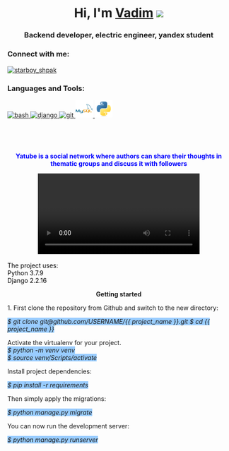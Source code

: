 <h1 align="center">Hi, I'm <a href="https://t.me/starboy_shpak/" target="_blank">Vadim</a> 
<img src="https://github.com/blackcater/blackcater/raw/main/images/Hi.gif" height="32"/></h1>
<h3 align="center">Backend developer, electric engineer, yandex student</h3>

<h3 align="left">Connect with me:</h3>
<p align="left">
<a href="https://instagram.com/starboy_shpak" target="blank"><img align="center" src="https://raw.githubusercontent.com/rahuldkjain/github-profile-readme-generator/master/src/images/icons/Social/instagram.svg" alt="starboy_shpak" height="30" width="40" /></a>
</p>

<h3 align="left">Languages and Tools:</h3>
<p align="left"> <a href="https://www.gnu.org/software/bash/" target="_blank" rel="noreferrer"> <img src="https://www.vectorlogo.zone/logos/gnu_bash/gnu_bash-icon.svg" alt="bash" width="40" height="40"/> </a> <a href="https://www.djangoproject.com/" target="_blank" rel="noreferrer"> <img src="https://cdn.worldvectorlogo.com/logos/django.svg" alt="django" width="40" height="40"/> </a> <a href="https://git-scm.com/" target="_blank" rel="noreferrer"> <img src="https://www.vectorlogo.zone/logos/git-scm/git-scm-icon.svg" alt="git" width="40" height="40"/> </a> <a href="https://www.mysql.com/" target="_blank" rel="noreferrer"> <img src="https://raw.githubusercontent.com/devicons/devicon/master/icons/mysql/mysql-original-wordmark.svg" alt="mysql" width="40" height="40"/> </a> <a href="https://www.python.org" target="_blank" rel="noreferrer"> <img src="https://raw.githubusercontent.com/devicons/devicon/master/icons/python/python-original.svg" alt="python" width="40" height="40"/> </a> </p>

<div>&nbsp;</div>
<p style="text-align: center;">&nbsp;</p>
<p style="text-align: center;"><span style="text-align: center; color: #0000ff;"><strong>Yatube is a social network where authors can share their thoughts in thematic groups and discuss it with followers</strong></span></p>
<p style="text-align: center;"><span style="text-align: center; color: #0000ff;"><video controls="controls" width="366" height="183">
<source src="https://psv4.userapi.com/c505536/u89320300/docs/d11/7ddb07e102f1/Obnovlenia_sredi_vashikh_podpisok_Yandex_Brauzer_29_06_2022_23_08_45.gif?extra=-jrMgtm9DR3mGBDuZ0ZoqCRI0GTgb4RVG9xpMG9dzyzy3UznQhC3zYvMGLJ0AJKZLhBaoFKB9BtlMGpOFswKqVWoO7qXY2LAaCf67c2bLsc46SasSBK1-_VubQOGH-NyLUazcLCS3pdHfIubGqcCzQ" /></video></span></p>
<p style="text-align: left;"><span style="text-align: center; color: #000000;">The project uses:<br />Python 3.7.9<br />Django 2.2.16</span></p>
<p style="text-align: center;"><strong>Getting started</strong></p>
<p>1. First clone the repository from Github and switch to the new directory:</p>
<p><span style="background-color: #99ccff;"><em> $ git clone git@github.com/USERNAME/{{ project_name }}.git $ cd {{ project_name }}</em></span></p>
<p>Activate the virtualenv for your project.<br /><em><span style="background-color: #99ccff;">$ python -m venv venv</span></em><br /><em><span style="background-color: #99ccff;">$ source venv/Scripts/activate</span></em> </p>
<p>Install project dependencies:</p>
<p><em><span style="background-color: #99ccff;">$ pip install -r requirements</span></em></p>
<p>Then simply apply the migrations:</p>
<p><em><span style="background-color: #99ccff;">$ python manage.py migrate</span></em></p>
<p>You can now run the development server:</p>
<p><em><span style="background-color: #99ccff;">$ python manage.py runserver</span></em></p>

